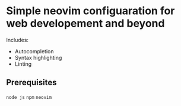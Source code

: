 # Simple neovim configuaration for web developement and beyond

Includes:

-   Autocompletion
-   Syntax highlighting
-   Linting

## Prerequisites

`node js`
`npm`
`neovim`
